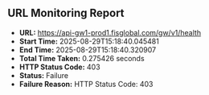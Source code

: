 ## URL Monitoring Report

- **URL:** https://api-gw1-prod1.fisglobal.com/gw/v1/health
- **Start Time:** 2025-08-29T15:18:40.045481
- **End Time:** 2025-08-29T15:18:40.320907
- **Total Time Taken:** 0.275426 seconds
- **HTTP Status Code:** 403
- **Status:** Failure
- **Failure Reason:** HTTP Status Code: 403
